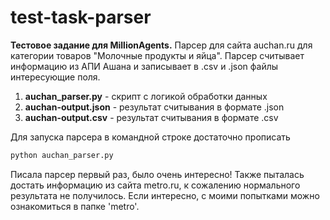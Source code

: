 # test-task-parser
**Тестовое задание для MillionAgents.**
Парсер для сайта auchan.ru для категории товаров "Молочные продукты и яйца".
Парсер считывает информацию из АПИ Ашана и записывает в .csv и .json файлы интересующие поля.
<ol>
<li><strong>auchan_parser.py</strong> - скрипт с логикой обработки данных</li>
<li><strong>auchan-output.json</strong> - результат считывания в формате .json</li>
<li><strong>auchan-output.csv</strong> - результат считывания в формате .csv</li>
</ol>

Для запуска парсера в командной строке достаточно прописать
```bash
python auchan_parser.py
```

Писала парсер первый раз, было очень интересно! Также пыталась достать информацию из сайта metro.ru, к сожалению нормального результата не получилось. Если интересно, с моими попытками можно ознакомиться в папке 'metro'.


